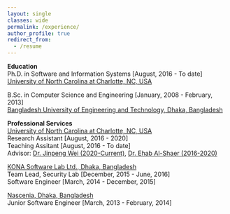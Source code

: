 ```yaml
---
layout: single
classes: wide
permalink: /experience/
author_profile: true
redirect_from:
  - /resume
---
```

**Education**<br>
Ph.D. in Software and Information Systems [August, 2016 - To date]<br>
    [University of North Carolina at Charlotte, NC, USA](https://cci.uncc.edu/departments/software-and-information-systems-sis)<br>
    
B.Sc. in Computer Science and Engineering [January, 2008 - February, 2013]<br>
  [Bangladesh University of Engineering and Technology, Dhaka, Bangladesh](https://www.buet.ac.bd)<br>
      
**Professional Services**<br>
[University of North Carolina at Charlotte, NC, USA](https://cci.uncc.edu/departments/software-and-information-systems-sis)<br>
    Research Assistant [August, 2016 - 2020]<br>
    Teaching Assitant [August, 2016 - To date] <br>
    Advisor: [Dr. Jinpeng Wei (2020-Current)](https://webpages.charlotte.edu/jwei8/), [Dr. Ehab Al-Shaer (2016-2020)](https://www.andrew.cmu.edu/user/eshaer/)<br>
      
  [KONA Software Lab Ltd., Dhaka, Bangladesh](https://konasl.com/) <br>
    Team Lead, Security Lab [December, 2015 - June, 2016]<br>
    Software Engineer [March, 2014 - December, 2015]<br>
    
  [Nascenia, Dhaka, Bangladesh](https://nascenia.com/) <br>
  Junior Software Engineer [March, 2013 - February, 2014]<br>
